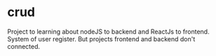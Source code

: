 # crud
Project to learning about nodeJS to backend and ReactJs to frontend. System of user register.
But projects frontend and backend don't connected.
